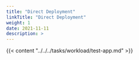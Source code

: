 ```yaml
---
title: "Direct Deployment"
linkTitle: "Direct Deployment"
weight: 1
date: 2021-11-11
description: >  
---
```


{{< content "../../../tasks/workload/test-app.md" >}}
